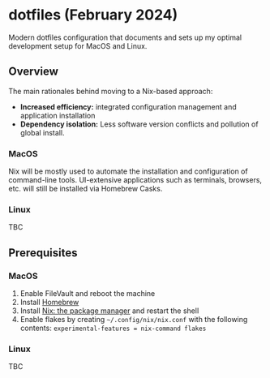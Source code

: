 # dotfiles (February 2024)
Modern dotfiles configuration that documents and sets up my optimal development setup for MacOS and Linux.

## Overview
The main rationales behind moving to a Nix-based approach:
* **Increased efficiency:** integrated configuration management and application installation
* **Dependency isolation:** Less software version conflicts and pollution of global install.

### MacOS
Nix will be mostly used to automate the installation and configuration of command-line tools. UI-extensive applications such as terminals, browsers, etc. will still be installed via Homebrew Casks. 

### Linux
TBC
 
## Prerequisites
### MacOS
1. Enable FileVault and reboot the machine
2. Install [Homebrew](https://brew.sh)
3. Install [Nix: the package manager](https://nixos.org/download#nix-install-macos) and restart the shell
4. Enable flakes by creating `~/.config/nix/nix.conf` with the following contents: `experimental-features = nix-command flakes`

### Linux
TBC

